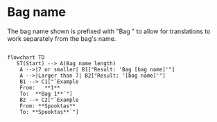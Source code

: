 # Bag name

The bag name shown is prefixed with "Bag " to allow for translations to work separately from the bag's name.

```mermaid

flowchart TD
   ST(Start) --> A(Bag name length)
    A -->|7 or smaller| B1["Result: 'Bag [bag name]'"]
    A -->|Larger than 7| B2["Result: '[bag name]'"]
    B1 --> C1["`Example
    From:   **1**
    To:  **Bag 1**`"]
    B2 --> C2["`Example
    From: **Spooktas**
    To: **Spooktas**`"]
```
